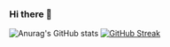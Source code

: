 ### Hi there 👋

![Anurag's GitHub stats](https://github-readme-stats.vercel.app/api?username=davidebschke&count_private=true&show_icons=true&theme=great-gatsby)
[![GitHub Streak](https://github-readme-streak-stats.herokuapp.com/?user=davidebschke&theme=great-gatsby)](https://git.io/streak-stats)

<!--
**davidebschke/davidebschke** is a ✨ _special_ ✨ repository because its `README.md` (this file) appears on your GitHub profile.

Here are some ideas to get you started:

- 🔭 I’m currently working on ...
- 🌱 I’m currently learning ...
- 👯 I’m looking to collaborate on ...
- 🤔 I’m looking for help with ...
- 💬 Ask me about ...
- 📫 How to reach me: ...
- 😄 Pronouns: ...
- ⚡ Fun fact: ...
-->
